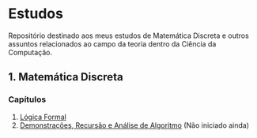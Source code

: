 # Estudos

Repositório destinado aos meus estudos de Matemática Discreta e outros assuntos relacionados ao campo da teoria dentro da Ciência da Computação.


## 1. Matemática Discreta

### Capítulos

1.  [Lógica Formal](./contents/cap1.md)
2.  [Demonstrações, Recursão e Análise de Algoritmo]() (Não iniciado ainda)